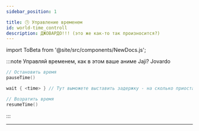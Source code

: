 ```yaml
---
sidebar_position: 1

title: 🕒 Управление временем
id: world-time_controll
description: ДЖОВАРДО!!! (это же как-то так произносится?)
---
```


import ToBeta from '@site/src/components/NewDocs.js';

<ToBeta url='welcome' />

:::note Управляй временем, как в этом ваше аниме Jaji? Jovardo
```kts
// Остановить время
pauseTime()

wait { <time> } // Тут выможете выставить задержку - на сколько приостановить время.

// Возратить время
resumeTime()
```
:::

---